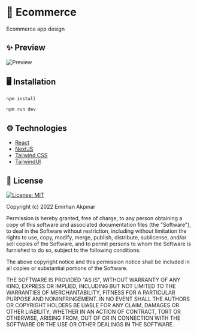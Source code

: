# 🛒 Ecommerce

Ecommerce app design

## ✨ Preview

![Preview](https://user-images.githubusercontent.com/30156531/173155161-51843090-5123-4bbe-8a13-1738e3cc070f.png)

## 🖥️ Installation

```sh
npm install

npm run dev
```

## ⚙️ Technologies

- [React](https://reactjs.org/)
- [NextJS](https://nextjs.org/)
- [Tailwind CSS](https://tailwindcss.com/)
- [TailwindUI](https://tailwindui.com/)

## 📜 License

[![License: MIT](https://img.shields.io/badge/License-MIT-yellow.svg)]()


Copyright (c) 2022 Emirhan Akpınar

Permission is hereby granted, free of charge, to any person obtaining a copy
of this software and associated documentation files (the "Software"), to deal
in the Software without restriction, including without limitation the rights
to use, copy, modify, merge, publish, distribute, sublicense, and/or sell
copies of the Software, and to permit persons to whom the Software is
furnished to do so, subject to the following conditions:

The above copyright notice and this permission notice shall be included in all
copies or substantial portions of the Software.

THE SOFTWARE IS PROVIDED "AS IS", WITHOUT WARRANTY OF ANY KIND, EXPRESS OR
IMPLIED, INCLUDING BUT NOT LIMITED TO THE WARRANTIES OF MERCHANTABILITY,
FITNESS FOR A PARTICULAR PURPOSE AND NONINFRINGEMENT. IN NO EVENT SHALL THE
AUTHORS OR COPYRIGHT HOLDERS BE LIABLE FOR ANY CLAIM, DAMAGES OR OTHER
LIABILITY, WHETHER IN AN ACTION OF CONTRACT, TORT OR OTHERWISE, ARISING FROM,
OUT OF OR IN CONNECTION WITH THE SOFTWARE OR THE USE OR OTHER DEALINGS IN THE
SOFTWARE.
